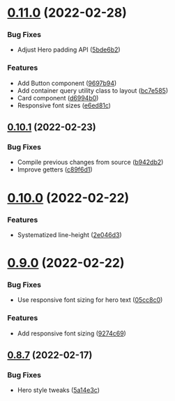 # [0.11.0](https://github.com/jacecotton/tcds/compare/v0.10.1...v0.11.0) (2022-02-28)


### Bug Fixes

* Adjust Hero padding API ([5bde6b2](https://github.com/jacecotton/tcds/commit/5bde6b2960615e4c42a61d1707edb973af8b9f29))


### Features

* Add Button component ([9697b94](https://github.com/jacecotton/tcds/commit/9697b94302dc1ded9fd1024efe9b88b83080ef00))
* Add container query utility class to layout ([bc7e585](https://github.com/jacecotton/tcds/commit/bc7e5851acefbcb65d9dc91c7f791a9b7929e727))
* Card component ([d6994b0](https://github.com/jacecotton/tcds/commit/d6994b0a95805dc577c17b4ee1995fb594fb86c0))
* Responsive font sizes ([e6ed81c](https://github.com/jacecotton/tcds/commit/e6ed81c7493c7e5f0354a87d21819b3ee4825e63))



## [0.10.1](https://github.com/jacecotton/tcds/compare/v0.10.0...v0.10.1) (2022-02-23)


### Bug Fixes

* Compile previous changes from source ([b942db2](https://github.com/jacecotton/tcds/commit/b942db2da5455db2d4a21f3a779943f33df52266))
* Improve getters ([c89f6d1](https://github.com/jacecotton/tcds/commit/c89f6d1d41c6e6640dffff86eec1ec3dc27f3d51))



# [0.10.0](https://github.com/jacecotton/tcds/compare/v0.9.0...v0.10.0) (2022-02-22)


### Features

* Systematized line-height ([2e046d3](https://github.com/jacecotton/tcds/commit/2e046d34d881f56ed355a0bfded7e30446954cf2))



# [0.9.0](https://github.com/jacecotton/tcds/compare/v0.8.7...v0.9.0) (2022-02-22)


### Bug Fixes

* Use responsive font sizing for hero text ([05cc8c0](https://github.com/jacecotton/tcds/commit/05cc8c087b882392c6c88b92f638907c038e7309))


### Features

* Add responsive font sizing ([9274c69](https://github.com/jacecotton/tcds/commit/9274c6944ce36ae531c8d99ff1d97679fab2221d))



## [0.8.7](https://github.com/jacecotton/tcds/compare/v0.8.6...v0.8.7) (2022-02-17)


### Bug Fixes

* Hero style tweaks ([5a14e3c](https://github.com/jacecotton/tcds/commit/5a14e3cfb63ffa036732e1e1269b83227ce7aed5))



